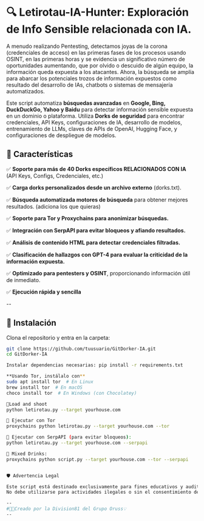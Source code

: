 # 🔍 Letirotau-IA-Hunter: Exploración de Info Sensible relacionada con IA.

 A menudo realizando Pentesting, detectamos joyas de la corona (credenciales de acceso) en las primeras fases de los procesos usando OSINT, en las primeras horas y se evidencia un significativo número de oportunidades aumentando, que por olvido o descuido de algún equipo, la información queda expuesta a los atacantes. Ahora, la búsqueda se amplía para abarcar los potenciales trozos de información expuestos como resultado del desarrollo de IAs, chatbots o sistemas de mensajería automatizados. 
 
Este script automatiza **búsquedas avanzadas** en **Google, Bing, DuckDuckGo, Yahoo y Baidu** para detectar información sensible expuesta en un dominio o plataforma. Utiliza **Dorks de seguridad** para encontrar credenciales, API Keys, configuraciones de IA, desarrollo de modelos, entrenamiento de LLMs, claves de APIs de OpenAI, Hugging Face, y configuraciones de despliegue de modelos.


## 🚀 Características

✅ **Soporte para más de 40 Dorks específicos RELACIONADOS CON IA** (API Keys, Configs, Credenciales, etc.) 

✅ **Carga dorks personalizados desde un archivo externo** (dorks.txt). 

✅ **Búsqueda automatizada motores de búsqueda** para obtener mejores resultados.  (adiciona los que quieras)

✅ **Soporte para Tor y Proxychains para anonimizar búsquedas.**

✅ **Integración con SerpAPI para evitar bloqueos y afiando resultados.**

✅ **Análisis de contenido HTML para detectar credenciales filtradas.**

✅ **Clasificación de hallazgos con GPT-4 para evaluar la criticidad de la información expuesta.**

✅ **Optimizado para pentesters y OSINT**, proporcionando información útil de inmediato.  

✅ **Ejecución rápida y sencilla**

--

## 📌 Instalación

Clona el repositorio y entra en la carpeta:

```bash
git clone https://github.com/tuusuario/GitDorker-IA.git
cd GitDorker-IA

Instalar dependencias necesarias: pip install -r requirements.txt

**Usando Tor, instálalo con**
sudo apt install tor  # En Linux
brew install tor  # En macOS
choco install tor  # En Windows (con Chocolatey)

🔹Load and shoot
python letirotau.py --target yourhouse.com

🔹 Ejecutar con Tor
proxychains python letirotau.py --target yourhouse.com --tor

🔹 Ejecutar con SerpAPI (para evitar bloqueos):
python letirotau.py --target yourhouse.com --serpapi

🔹 Mixed Drinks:
proxychains python script.py --target yourhouse.com --tor --serpapi


🛡️ Advertencia Legal

Este script está destinado exclusivamente para fines educativos y auditorías de seguridad con autorización.
No debe utilizarse para actividades ilegales o sin el consentimiento del propietario del dominio.

--
#👨‍💻Creado por la Division81 del Grupo Oruss💡
--
